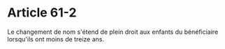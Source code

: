 # Article 61-2

Le changement de nom s'étend de plein droit aux enfants du bénéficiaire lorsqu'ils ont moins de treize ans.

